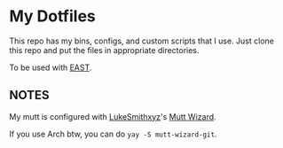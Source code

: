 # My Dotfiles

This repo has my bins, configs, and custom scripts that I use.
Just clone this repo and put the files in appropriate directories.


To be used with [EAST](https://github.com/eivor-io/east).

## NOTES

My mutt is configured with [LukeSmithxyz](https://github.com/LukeSmithxyz/)'s [Mutt Wizard](https://github.com/LukeSmithxyz/mutt-wizard).

If you use Arch btw, you can do `yay -S mutt-wizard-git`.

